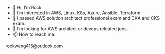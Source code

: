 - 👋 Hi, I’m Rock
- 👀 I’m interested in AWS, Linux, K8s, Azure, Ansible, Terraform
- 🌱 I passed AWS solution architect professional exam and CKA and CKS exam.
- 💞️ I’m looking for AWS architect or devops releated jobs.
- 📫 How to reach me:

rockwang415@outlook.com
<!---
Rock Wang is a ✨ special ✨ repository because its `README.md` (this file) appears on your GitHub profile.
You can click the Preview link to take a look at your changes.
--->
